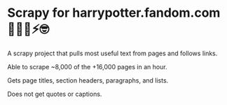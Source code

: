 # Scrapy for harrypotter.fandom.com 🧙🏻‍♂️⚡️🤓

A scrapy project that pulls most useful text from pages and follows links.

Able to scrape ~8,000 of the +16,000 pages in an hour.

Gets page titles, section headers, paragraphs, and lists.

Does not get quotes or captions.

